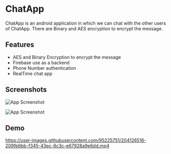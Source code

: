 
# ChatApp

ChatApp is an android application in which we can chat 
with the other users of ChatApp. There are Binary and AES 
encryption to encrypt the message.

## Features

- AES and Binary Encryption to encrypt the message
- Firebase use as a backend
- Phone Number authentication
- RealTime chat app


## Screenshots

![App Screenshot](https://user-images.githubusercontent.com/95225751/204126571-8c619ffa-1b5b-4400-bbaf-743241e7326a.jpg)


![App Screenshot](https://user-images.githubusercontent.com/95225751/204126514-82128c6a-2767-4399-82d8-38d6420abd67.jpg)


## Demo


https://user-images.githubusercontent.com/95225751/204126516-209fb6bb-f345-43ec-8c3c-e67928a9e6dd.mp4

